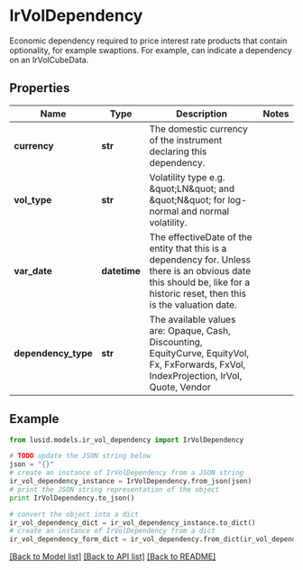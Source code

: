 # IrVolDependency

Economic dependency required to price interest rate products that contain optionality, for example swaptions.  For example, can indicate a dependency on an IrVolCubeData.

## Properties
Name | Type | Description | Notes
------------ | ------------- | ------------- | -------------
**currency** | **str** | The domestic currency of the instrument declaring this dependency. | 
**vol_type** | **str** | Volatility type e.g. \&quot;LN\&quot; and \&quot;N\&quot; for log-normal and normal volatility. | 
**var_date** | **datetime** | The effectiveDate of the entity that this is a dependency for.  Unless there is an obvious date this should be, like for a historic reset, then this is the valuation date. | 
**dependency_type** | **str** | The available values are: Opaque, Cash, Discounting, EquityCurve, EquityVol, Fx, FxForwards, FxVol, IndexProjection, IrVol, Quote, Vendor | 

## Example

```python
from lusid.models.ir_vol_dependency import IrVolDependency

# TODO update the JSON string below
json = "{}"
# create an instance of IrVolDependency from a JSON string
ir_vol_dependency_instance = IrVolDependency.from_json(json)
# print the JSON string representation of the object
print IrVolDependency.to_json()

# convert the object into a dict
ir_vol_dependency_dict = ir_vol_dependency_instance.to_dict()
# create an instance of IrVolDependency from a dict
ir_vol_dependency_form_dict = ir_vol_dependency.from_dict(ir_vol_dependency_dict)
```
[[Back to Model list]](../README.md#documentation-for-models) [[Back to API list]](../README.md#documentation-for-api-endpoints) [[Back to README]](../README.md)


